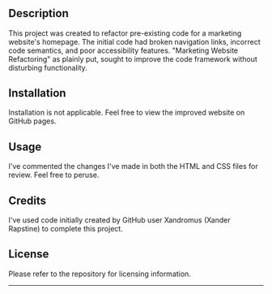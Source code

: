 # <Marketing Website Refactoring>

## Description

This project was created to refactor pre-existing code for a marketing website's homepage. The initial code had broken navigation links, incorrect code semantics, and poor accessibility features.
"Marketing Website Refactoring" as plainly put, sought to improve the code framework without disturbing functionality.

## Installation

Installation is not applicable. Feel free to view the improved website on GitHub pages.

## Usage

I've commented the changes I've made in both the HTML and CSS files for review. Feel free to peruse.

## Credits

I've used code initially created by GitHub user Xandromus (Xander Rapstine) to complete this project. 

## License

Please refer to the repository for licensing information.

---
